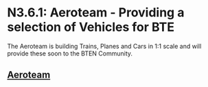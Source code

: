 # N3.6.1: Aeroteam - Providing a selection of Vehicles for BTE

The Aeroteam is building Trains, Planes and Cars in 1:1 scale and will provide these soon to the BTEN Community.  
## [Aeroteam](http://aeroteam.org/portfolio/buildtheearth)

